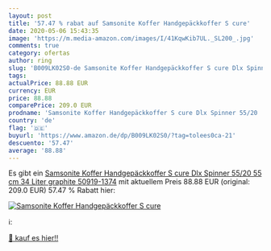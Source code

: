 ```yaml
---
layout: post
title: '57.47 % rabat auf Samsonite Koffer Handgepäckkoffer S cure'
date: 2020-05-06 15:43:35
image: 'https://m.media-amazon.com/images/I/41KqwKib7UL._SL200_.jpg'
comments: true
category: ofertas
author: ring
slug: 'B009LK02S0-de Samsonite Koffer Handgepäckkoffer S cure Dlx Spinner 55/20...'
tags: 
actualPrice: 88.88 EUR
currency: EUR
price: 88.88
comparePrice: 209.0 EUR
prodname: 'Samsonite Koffer Handgepäckkoffer S cure Dlx Spinner 55/20  55 cm  34 Liter  graphite  50919-1374'
country: 'de'
flag: '🇩🇪'
buyurl: 'https://www.amazon.de/dp/B009LK02S0/?tag=tolees0ca-21'
descuento: '57.47'
average: '88.88'
---
```


Es gibt ein [Samsonite Koffer Handgepäckkoffer S cure Dlx Spinner 55/20  55 cm  34 Liter  graphite  50919-1374](https://www.amazon.de/dp/B009LK02S0/?tag=tolees0ca-21) mit aktuellem Preis 88.88 EUR (original: 209.0 EUR) 57.47 % Rabatt hier:

[![Samsonite Koffer Handgepäckkoffer S cure](https://m.media-amazon.com/images/I/41KqwKib7UL._SL200_.jpg)](https://www.amazon.de/dp/B009LK02S0/?tag=tolees0ca-21)

ℹ️:


[🛒 kauf es hier!!](https://www.amazon.de/dp/B009LK02S0/?tag=tolees0ca-21)
